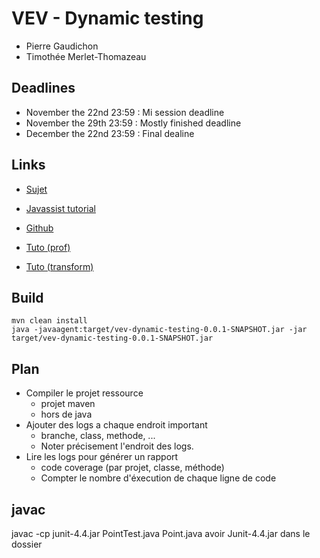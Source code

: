 

VEV - Dynamic testing
=====================

- Pierre Gaudichon
- Timothée Merlet-Thomazeau


## Deadlines

- November the 22nd 23:59 : Mi session deadline
- November the 29th 23:59 : Mostly finished deadline
- December the 22nd 23:59 : Final dealine


## Links

- [Sujet](https://github.com/Software-Testing/Project-2017-2018)
- [Javassist tutorial](http://jboss-javassist.github.io/javassist/tutorial/tutorial.html)
- [Github](https://github.com/PierreGaudichon/vev-dynamic-testing)

- [Tuto (prof)](http://www.tomsquest.com/blog/2014/01/intro-java-agent-and-bytecode-manipulation/)
- [Tuto (transform)](http://blog.xebia.fr/2008/05/02/java-agent-instrumentez-vos-classes/)


## Build

    mvn clean install
    java -javaagent:target/vev-dynamic-testing-0.0.1-SNAPSHOT.jar -jar target/vev-dynamic-testing-0.0.1-SNAPSHOT.jar
    

## Plan

- Compiler le projet ressource
  + projet maven  
  + hors de java
- Ajouter des logs a chaque endroit important
  + branche, class, methode, ...
  + Noter précisement l'endroit des logs.
- Lire les logs pour générer un rapport
  + code coverage (par projet, classe, méthode)
  + Compter le nombre d'éxecution de chaque ligne de code


## javac

javac -cp junit-4.4.jar PointTest.java Point.java
avoir Junit-4.4.jar dans le dossier
